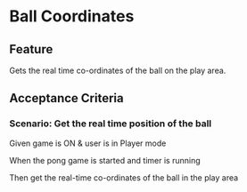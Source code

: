 # Ball Coordinates

## Feature

Gets the real time co-ordinates of the ball on the play area.

## Acceptance Criteria

### Scenario: Get the real time position of the ball

  Given game is ON & user is in Player mode

  When the pong game is started and timer is running

  Then get the real-time co-ordinates of the ball
  in the play area
